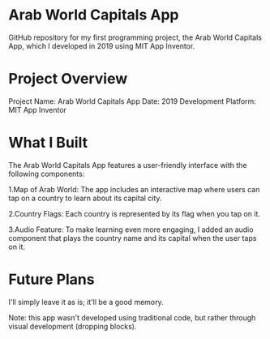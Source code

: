 # Arab World Capitals App
GitHub repository for my first programming project, the Arab World Capitals App, which I developed in 2019 using MIT App Inventor.

# Project Overview
Project Name: Arab World Capitals App
Date: 2019
Development Platform: MIT App Inventor

# What I Built
The Arab World Capitals App features a user-friendly interface with the following components:

1.Map of Arab World: The app includes an interactive map where users can tap on a country to learn about its capital city.

2.Country Flags: Each country is represented by its flag when you tap on it.

3.Audio Feature: To make learning even more engaging, I added an audio component that plays the country name and its capital when the user taps on it.

# Future Plans
I'll simply leave it as is; it'll be a good memory.

Note: this app wasn't developed using traditional code, but rather through visual development (dropping blocks).
